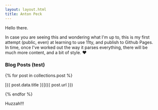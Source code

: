 ```yaml
---
layout: layout.html
title: Anton Peck
---
```


Hello there.

In case you are seeing this and wondering what I'm up to, this is my first attempt (public, even) at learning to use 11ty, and publish to Github Pages. In time, once I've worked out the way it parses everything, there will be much more content, and a bit of style. ♥

### Blog Posts (test)

{% for post in collections.post %}

[{{ post.data.title }}]({{ post.url }})

{% endfor %}

Huzzah!!!
